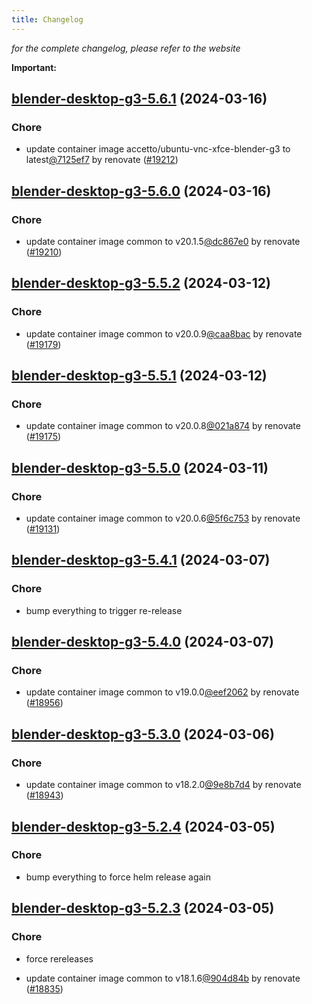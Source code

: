 ```yaml
---
title: Changelog
---
```



*for the complete changelog, please refer to the website*

**Important:**


## [blender-desktop-g3-5.6.1](https://github.com/truecharts/charts/compare/blender-desktop-g3-5.6.0...blender-desktop-g3-5.6.1) (2024-03-16)

### Chore



- update container image accetto/ubuntu-vnc-xfce-blender-g3 to latest[@7125ef7](https://github.com/7125ef7) by renovate ([#19212](https://github.com/truecharts/charts/issues/19212))


## [blender-desktop-g3-5.6.0](https://github.com/truecharts/charts/compare/blender-desktop-g3-5.5.2...blender-desktop-g3-5.6.0) (2024-03-16)

### Chore



- update container image common to v20.1.5[@dc867e0](https://github.com/dc867e0) by renovate ([#19210](https://github.com/truecharts/charts/issues/19210))


## [blender-desktop-g3-5.5.2](https://github.com/truecharts/charts/compare/blender-desktop-g3-5.5.1...blender-desktop-g3-5.5.2) (2024-03-12)

### Chore



- update container image common to v20.0.9[@caa8bac](https://github.com/caa8bac) by renovate ([#19179](https://github.com/truecharts/charts/issues/19179))


## [blender-desktop-g3-5.5.1](https://github.com/truecharts/charts/compare/blender-desktop-g3-5.5.0...blender-desktop-g3-5.5.1) (2024-03-12)

### Chore



- update container image common to v20.0.8[@021a874](https://github.com/021a874) by renovate ([#19175](https://github.com/truecharts/charts/issues/19175))


## [blender-desktop-g3-5.5.0](https://github.com/truecharts/charts/compare/blender-desktop-g3-5.4.1...blender-desktop-g3-5.5.0) (2024-03-11)

### Chore



- update container image common to v20.0.6[@5f6c753](https://github.com/5f6c753) by renovate ([#19131](https://github.com/truecharts/charts/issues/19131))


## [blender-desktop-g3-5.4.1](https://github.com/truecharts/charts/compare/blender-desktop-g3-5.4.0...blender-desktop-g3-5.4.1) (2024-03-07)

### Chore



- bump everything to trigger re-release


## [blender-desktop-g3-5.4.0](https://github.com/truecharts/charts/compare/blender-desktop-g3-5.3.0...blender-desktop-g3-5.4.0) (2024-03-07)

### Chore



- update container image common to v19.0.0[@eef2062](https://github.com/eef2062) by renovate ([#18956](https://github.com/truecharts/charts/issues/18956))


## [blender-desktop-g3-5.3.0](https://github.com/truecharts/charts/compare/blender-desktop-g3-5.2.4...blender-desktop-g3-5.3.0) (2024-03-06)

### Chore



- update container image common to v18.2.0[@9e8b7d4](https://github.com/9e8b7d4) by renovate ([#18943](https://github.com/truecharts/charts/issues/18943))


## [blender-desktop-g3-5.2.4](https://github.com/truecharts/charts/compare/blender-desktop-g3-5.2.3...blender-desktop-g3-5.2.4) (2024-03-05)

### Chore



- bump everything to force helm release again


## [blender-desktop-g3-5.2.3](https://github.com/truecharts/charts/compare/blender-desktop-g3-5.2.1...blender-desktop-g3-5.2.3) (2024-03-05)

### Chore



- force rereleases

- update container image common to v18.1.6[@904d84b](https://github.com/904d84b) by renovate ([#18835](https://github.com/truecharts/charts/issues/18835))